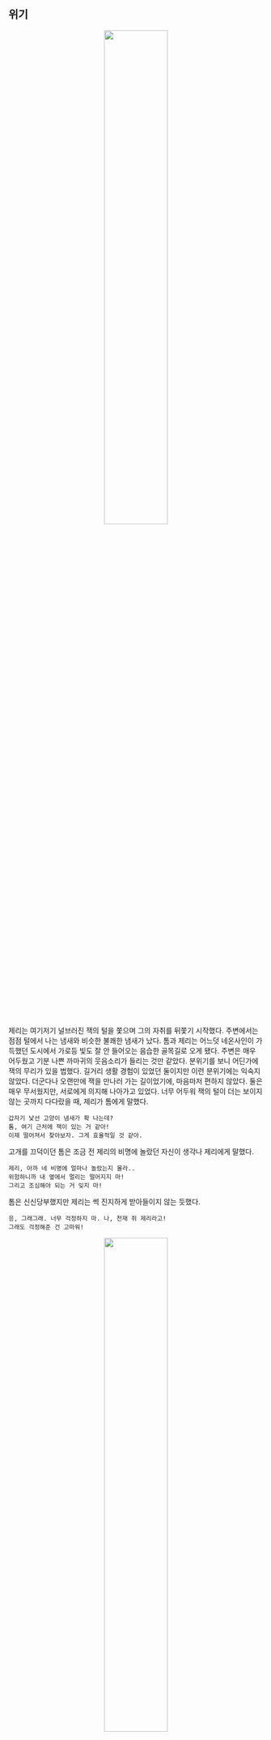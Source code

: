 ## 위기

<!-- 어두운 골목 사진 -->
<p align="center">
<img src="https://user-images.githubusercontent.com/74239275/99146981-55344f80-26c0-11eb-8721-c9a2f57fd5b6.jpg" width="50%" height="50%">

제리는 여기저기 널브러진 잭의 털을 쫓으며 그의 자취를 뒤쫓기 시작했다. 
주변에서는 점점 털에서 나는 냄새와 비슷한 불쾌한 냄새가 났다. 
톰과 제리는 어느덧 네온사인이 가득했던 도시에서 가로등 빛도 잘 안 들어오는 음습한 골목길로 오게 됐다.
주변은 매우 어두웠고 기분 나쁜 까마귀의 웃음소리가 들리는 것만 같았다.
분위기를 보니 어딘가에 잭의 무리가 있을 법했다.
길거리 생활 경험이 있었던 둘이지만 이런 분위기에는 익숙지 않았다.
더군다나 오랜만에 잭을 만나러 가는 길이었기에, 마음마저 편하지 않았다.
둘은 매우 무서웠지만, 서로에게 의지해 나아가고 있었다.
너무 어두워 잭의 털이 더는 보이지 않는 곳까지 다다랐을 때, 제리가 톰에게 말했다.

```
갑자기 낯선 고양이 냄새가 확 나는데? 
톰, 여기 근처에 잭이 있는 거 같아!
이제 떨어져서 찾아보자. 그게 효율적일 것 같아.
```

고개를 끄덕이던 톰은 조금 전 제리의 비명에 놀랐던 자신이 생각나 제리에게 말했다.

```
제리, 아까 네 비명에 얼마나 놀랐는지 몰라..
위험하니까 내 옆에서 멀리는 떨어지지 마!
그리고 조심해야 되는 거 잊지 마!
```

톰은 신신당부했지만 제리는 썩 진지하게 받아들이지 않는 듯했다.

```
응, 그래그래. 너무 걱정하지 마. 나, 천재 쥐 제리라고!
그래도 걱정해준 건 고마워!
```

<!-- 제리가 자신만만하게 웃는 사진 -->
<p align="center"><img src="https://user-images.githubusercontent.com/74243880/99901788-9e0d8900-2cfc-11eb-8f0d-b1b62905decd.jpg" width="50%" height="50%">
 
제리는 자신만만한 듯, 콧대를 세우며 씩 웃었다.
톰은 제리가 자신의 말을 제대로 들었는지 의심이 되었지만, 일단 잭을 찾는 것에 집중하기로 했다.
하지만, 걱정되는 마음에 잭을 찾아보면서도 제리가 위험하지는 않은지 계속해서 주시하곤 했다.
제리는 그런 톰의 마음을 모르는지, 잔망스럽게 주변을 돌아다니며 잭을 찾아다녔다.
그 후, 그들은 꽤 오랫동안 잭을 찾았지만, 별다른 흔적을 찾을 수 없었다.
골목 사이, 담장 위, 골목 안 구석구석을 찾던 톰은 어느새 막다른 길에 도달해 있었다.

```
이쪽이 아닌 건가?
분명히 여기서 냄새가 났다고 제리가 그랬는데...
혹시 제리가 잘못 찾은건가?
```

오랜만에 길 밖에서 보내는 밤이라 적응도 안 되는데 어딨는지도 모르는 잭을 찾아야 한다니.
지친 톰은 제리에게 이제 그만하고 가자고 말하기 위해 제리를 보았다.
어느새 제리는 저 멀리 골목 사이에서 나오고 있었다.
톰은 멈춰 서서 제리를 향해 소리쳤다.

```
너무 멀리 떨어지지 말라니깐... 
제리! 제리? 어떡하지, 들리지 않는 모양인가...
이러다 큰일이 생기면 어쩌려고...
```

<!-- 제리를 부르는 톰 그림 -->
<p align="center">
<img src="https://user-images.githubusercontent.com/74265263/99858077-11fe4300-2bd0-11eb-90bf-c64224946ada.jpg" width="50%" height="50%">

톰은 초조해지기 시작했다. 
늦은 밤 골목길.
어떠한 나쁜 일이 벌어져도 이상하지 않은 상황이다.
톰은 아까 걱정하지 말라던 제리의 모습이 눈에 아른거렸다.

```
불안한데.
어떡하지...
```

제리가 저렇게 날뛸 때는 항상 안 좋은 일이 벌어졌다.
물론 제리를 못 믿는 것은 아니었다.
제리는 항상 영리하게 문제를 해결했기 때문이다.
하지만 이번엔 느낌이 안 좋았다.
톰은 불안해졌다.
제리는 불안한 톰의 마음도 모르는지 빠르게 앞서 나갔다.

<!-- 제리를 쫓아가는 톰 그림 -->

<p align="center"><img src="https://user-images.githubusercontent.com/74484329/99929595-1faef680-2d91-11eb-9e75-a22fb560c5fe.jpeg" width="50%" height="50%">

둘 사이의 거리는 점점 멀어졌다.
톰은 제리에게 더 가까이 가기 위해 발을 움직였다.
그때, 제리가 나온 골목 안에서 검은 그림자가 아른아른 보였다.

짐승의 모습을 한 형체가 숨죽이며 제리의 뒤를 쫓고 있다.

그 정체는 정확히 알지 못하지만, 왠지 모를 불길함이 톰을 초조하게 만들었다.

톰은 실눈을 뜨고 검은 그림자의 존재가 무엇인지 파악하기 위해 안간힘을 썼다.

골목이 어두워 그것이 짐승의 모습을 가지고 있는 것만 알 수 있었다.

제리를 향한 톰의 걸음이 점점 빨라졌다.
그러던 중 제리를 향해 커다란 검은 그림자가 점점 접근하기 시작했다.
```
이런.. 이대로면 제리가 잡히겠어...!
더 빨리 달려야해!
```

검은 그림자의 존재를 알 수 없었던 톰은 이를 제리에게 알리기 위해 소리쳤다.

<!-- 제리를 부르는 톰 그림 -->
<p align="center">
<img src="https://user-images.githubusercontent.com/74265263/99838076-e8cbbb80-2bab-11eb-9f60-8ef89adaedb8.jpg" width="50%" height="50%">

```
제리! 뒤를 봐!
```

톰이 소리쳐 보지만 멀리 떨어져 있는 제리에겐 들리지 않는다.
초조한 톰의 마음도 모른 채 제리는 콧노래를 부르며 걷는 모양이다.

```
이런...! 제리! 위험해!!!
도망쳐!! 제발!!
```

톰은 한 치의 망설임 없이 제리에게 달려갔다.
하지만 분명 톰과 제리의 거리는 톰이 뛰어서 막을 수 없는 거리였다.
그럼에도 불구하고 톰은 달렸다.
검은 그림자는 제리가 알아차릴 수도 없도록 조용하고 빠르게 다가왔다.
제리의 바로 뒤로 검은 그림자가 다가왔다.
검은 그림자의 팔이 제리에게 가까워졌다.
제리는 느낌이 이상해 뒤를 돌아봤다.
그 순간 날카로운 발톱이 제리를 낚아챘다.

찰나의 순간이라 아무리 재빠른 제리라 해도 반응하기가 힘들었다.

제리는 미처 피하지 못하고 검은 그림자에 붙잡혔다. 아찔한 순간이었다.

<!-- 붙잡힌 제리의 모습 사진 -->
<p align="center">
<img src="https://user-images.githubusercontent.com/74279304/99484634-2fe76000-29a4-11eb-9ac3-6321eedb5de7.png" width="50%" height="50%">

```
뭐, 뭐야?! 이거 놓지 못해-?!
나 천재 쥐 제리라고!!
나 화나면 많이 무섭다! 이거 당장 놔!!
```

그림자는 소리 없이 위협적이었다. 
재빠른 몸놀림을 가진 제리도 그림자를 상대하긴 역부족이었다.
제리를 잡고 있는 손아귀 힘이 너무나도 세서 저항하다가는 그대로 죽을 것만 같았다. 
자신만만하던 제리는 죽음의 공포에 휩싸였다.
슬쩍 그림자를 바라보는 것만으로 공포감이 대단했다.
톰 역시 알 수 없는 그림자가 주는 위압감에 몸이 굳어버렸다. 
길거리에서 살던 시절에도 느끼지 못하던 공포가 온몸을 뒤덮었다.
톰은 온몸을 떨며 제리를 붙잡은 그림자를 향해 미친 듯이 소리쳤다.

```
제리를 놓아줘!! 제리!! 제리!! 안 돼!!
젠장..! 내가 제리에게서 떨어지는게 아니었는데!
```

그림자는 제리가 몸부림치지 못하게 완전히 제압한 뒤 톰의 울부짖음을 무시한 채 다시 골목 안으로 향했다. 
정신을 차린 톰은 뒤늦게 제리를 잡아챈 검은 그림자를 뒤쫓았다.
하지만 골목 안은 너무 어두웠으며, 검은 그림자는 어둠에 익숙한 듯 보였다.
그에 비해 오랜 시간 집에서 생활해 온 톰은 어둠 속에서 움직이는 것이 힘들었다.
몇 걸음 달리다 담장에 부딪히고 돌에 걸리기 일쑤였다.
톰은 온 힘을 다해 그림자를 향해 뛰어갔지만, 절망적이게도 톰은 그림자와 점점 멀어지기만 했다. 
이내 검은 그림자는 어둠에서 헤매는 톰을 비웃듯 제리와 함께 모습을 감추었다. 

```
아니야.. 이럴 순 없어...! 제리..!!!
```

제리의 이름을 불러보지만 이미 늦었다. 제리는 톰의 시선에서 벗어나 버린 지 오래였다. 
톰은 절망에 빠졌다. 

```
밤중에 이런 곳에 오지 말았어야 했는데.. 내가 아까 제리를 더 설득했어야 했던 건데..
```
<!-- 눈물을 흘리는 톰 그림 -->
<p align="center">
<img src="https://user-images.githubusercontent.com/49439401/99930991-4facc880-2d96-11eb-9a3b-597acfc8f69c.jpg" width="50%" height="50%">
 
톰의 눈에는 눈물이 고이기 시작했다. 

```
아니야. 이러고 있을 시간 없어. 이럴수록 제리는 더 위험에 빠질 거야. 지금 제리를 구할 수 있는 건 나밖에 없단 말이야.   
```


```
제리!! 어디 갔어!! 제리!!!!
```

톰은 제리를 애타게 불러 보았지만 제리의 모습은 보이지 않았다.
제리와 있던 시간이 톰의 머리에 주마등처럼 스쳐 지나간다.
이내 톰의 마음속에서 무언가가 끓어오른다.

<!-- 화가 몹시난 톰 -->
<p align="center"> <img src="https://user-images.githubusercontent.com/74491255/99907554-ae375f80-2d20-11eb-9fbd-bef336594343.jpg" width="50%" height="50%">


제리를 납치하였다는 분노심에 톰은 이성의 끈을 놓을 뻔했다.

하지만 톰은 놀란 마음을 다스리며 제리를 잡아간 범인의 모습을 되새겨보았다.
지금 필요한 건 이성이었다. 분노에 잠식되어 있을 수는 없었다.
범인을 찾아서 제리를 찾아야만 했다.


<!-- 제리를 납치한 고양이를 찾는 톰 -->
<p align="center"><img src="https://user-images.githubusercontent.com/63641939/99933370-34de5200-2d9e-11eb-9493-9318f11f795c.jpg" width="50%" height="50%">

```
아까 그 고양이 어떻게 생겼더라? 발과 발톱이 거칠었어... 길고양이가 분명해..
그러면, 저번에 만났던 덩치가 큰 고양인가? 아니면.. 제리가 잭이라고 예상했던 고양이?
아니면 완전히 다른 고양이..?
어두운 골목에서 자신의 모습을 드러내지 않았으니 검은색 털을 가진 고양이가 분명해!!
```

톰의 모습은 마치 탐정 같았다.
톰은 그 찰나의 순간을 떠올리며 제리를 납치해간 고양이를 유추하기 시작했다.
그러나 아무리 생각해도 톰은 작은 정보만으로 그 고양이가 누군지 알 수 없었다.
가로등 빛도 잘 들어오지 않는 어두운 골목이었기 때문에 명확히 그 범인의 특징을 잡아낼 수 없어서였다.

```
혹시.. 제리의 말대로 잭인 걸까??
날이 밝았더라면 떨어진 털이라도 찾아봤을 텐데..
아냐! 이렇게 생각하고 있을 시간이 없어!
```

톰은 제리를 찾으러 그림자를 쫓았다.
한시가 급했다. 

```
제리! 어디로 간 거야! 내 목소리가 들리면 대답해 줘!
```
톰은 제리와 처음 만난 순간부터, 우연히 다시 만나게 된 날을 떠올렸다. 
그렇게 같이 걸었던 골목과 함께한 모험들이 톰의 머릿속에서 주마등처럼 스쳐 지나갔다.
```
제리 제발.. 뭐라도 남겨둔 건 없는 거니...
```

답답함에 혹시나 싶어 톰이 소리쳤다.
하지만 어둠 속에서는 아무 소리도 나지 않았다.
톰은 포기한 듯 고개를 숙인 채 자신을 자책하고 있었다.

```
다 나 때문이야... 그냥 나 혼자 새로운 주인을 찾아 떠날걸.. 
괜히 제리를 끌어들여서 이렇게 됐네 ... 
```
톰이 착잡한 마음으로 생각했다.

그때 고개를 숙인 톰의 시야에는 자그마한 빵조각들 바닥에 불규칙한 간격으로 일정한 방향을 향하고 있었다.
톰은 빵조각을 그냥 지나칠 수 없었다.
제리가 가장 좋아했던 소보로빵이었기 때문이다.
줄지어 있는 소보로빵 조각들을 보자 톰은 생각했다.

```
이 시간에, 이 길거리에 이런 빵조각이 있을 리가 없어...
이건 분명히 제리의 신호일 거야.
빵조각들을 따라가보자.
역시 제리는 똑똑하다니깐!
```

<!-- 떨어진 빵조각들을 본 톰 -->
<p align="center">
<img src="https://user-images.githubusercontent.com/69343466/99874254-903b0380-2c29-11eb-8019-12e23600d908.PNG" width="50%" height="50%">

그렇다. 제리는 잡혀가면서 자신이 먹으려고 남겨둔 빵조각을 조금씩 뜯어 자신의 위치를 알렸던 것이다.
톰은 감정을 추스르고 바로 빵조각들을 추적해 달려 나갔다.

한편, 골목 속 어둠 어딘가 길고양이들의 소굴이 있었다.
제리를 납치한 고양이는 이곳으로 모습을 감췄다.

그 상황을 모르는 톰은 점점 좁아지는 골목에 발걸음이 점차 느려지고 조심스러워졌다.
빵조각들이 더 골목길 깊은 곳을 향하자 톰은 다시 불안해졌다.

```
안돼!
제리를 놔줘! 제발, 이렇게 부탁할게..
```
좁은 골목길에 목적지를 모르는 톰의 두려움 가득한 목소리가 흩날렸다.

톰은 길에서 생활한 시절이 적어 친구가 그렇게 많지 않았다.
그런 톰에게 있어 제리는 너무나도 소중한 존재이다.
제리가 없어져 버린다면 톰은 의지할 기둥 하나를 잃는 것과 마찬가지였다.

제리는 그의 제일 친한 친구였다. 
제일 친한 친구인 만큼, 톰은 무슨 수를 써서라도 제리를 지켜내야만 했다.
이렇게 아무런 힘도 쓰지 못하고 가장 친한 친구를 잃는 것은 용납할 수 없었다.

<!-- 제리와 함께라면 두려울 게 없었던 톰 -->
<p align="center"><img src="https://user-images.githubusercontent.com/63641939/99935965-47a85500-2da5-11eb-9a77-16d992e7dd61.jpg" width="50%" height="50%">

제리와 같이 있던 톰은 든든했고 무서울 게 없었다. 둘이 함께라면 집이 아닌 어디더라도 갈 수 있을 것만 같았다.
하지만 자신의 손바닥만 한 제리가 없는 지금, 톰은 모든 게 두려웠다.
제리가 그 고양이들에게 잡아먹힐까 하는 생각에 톰은 눈물이 날 것만 같았다. 

톰은 그동안 제리와 함께했던 시간들이 떠오르면서 생각이 많아지기 시작했다.

```
함께 있을 땐 뭐든 두렵지 않았는데 제리가 사라지니 모든 것이 두려워.
사실 나는 제리가 나와 함께하지 않아도 될 줄 알았어..
나 혼자 이 난관을 헤쳐나갈 수 있을 것이라고 생각했어.
하지만 전부 다 내 오만함과 어리석음이었던 것 같아..
예전에 길고양이 시절을 생각하면서 자만하면 안 됐어.
어서 빨리 제리를 찾아야겠다.
제리가 없어지면 난 정말 안돼..!
```

그렇게 톰은 금방이라도 쏟아질 것 같은 눈물을 꾹 참고 더 열심히 제리를 찾아 나섰다.
이곳저곳을 돌아다니다 마침내 톰은 길고양이들의 소굴을 찾아냈다.
주변에는 쓰레기 더미가 방치되어 악취가 났으며 안쪽에서는 왠지 모를 기분 나쁜 소리가 희미하게 들렸다.

```
여기에 제리가 있는 게 맞겠지...?
너무 무서워...
그래도 제리를 구할 거야! 난 할 수 있어!!
```

침을 삼키고서 숨을 크게 들이마신 톰은 소굴 안으로 한 발짝 발을 내디뎠다.
안쪽에는 수많은 고양이가 눈에 불을 켜고 앉아 있었다. 그들은 오랫동안 사람의 손을 타지 않은 듯한 창문 틀, 쓰레기통 그리고 낡은 차 위를 빼곡히 채우고 있었다. 
그들 사이에 암묵적인 계급이 있는 것 같았다. 그중 가장 높은 창문 틀에서 이 상황을 여유롭게 지켜보는 한 고양이가 있었다. 찰나였지만, 어쩐지 익숙한 실루엣이었다.
잠시 한눈을 판 사이 문지기로 보이는 고양이 한 마리가 사납게 으르렁거렸다.

<!-- 어둠속의 많은 고양이들 -->
<p align="center">
<img src="https://i.pinimg.com/originals/18/52/32/185232a8ccb86bc02797c5fbcd44e839.jpg" width="50%" height="50%">

```
어이, 형씨... 여기가 어딘지는 아쇼?
```

톰이 들어오자 웅성웅성하던 소리는 멈추었다. 
그러고는 일제히 방문객 톰을 향해 쳐다볼 뿐이었다.
문지기는 적당한 높임말로 톰을 맞이했으나 그건 명백히 적개심에 찬 기선제압이었다.
문지기만이 아니었다. 톰을 지켜보는 무수한 눈빛에서 톰은 자신을 향한 텃세를 느낄 수 있었다.
저마다 눈의 색깔도 모양도 달랐지만 모두 산전수전 다 겪은 듯한 눈빛을 가지고 있었다. 
톰이 주변을 둘러보며 잠시 멈칫하자 조용하던 분위기에서 다시 소곤소곤하는 소리가 들리기 시작했다. 

```
하..하하 제발로 걸어들어오는 용감한 고양이가 있단 말이지?
```
```
재밌는 놀잇감이 생겼군 그래
```

톰은 잘 들리지는 않았지만 자신을 비웃고 조롱하고 있다는 것을 눈치챘다. 
그런 무시무시한 분위기를 이겨내고 제리를 구하기 위해 용기를 내어 더 다가갔다.

```
제리를 구해야만 해. 여기서 물러설 수 없어.
```

톰은 떨리는 몸과 함께 긴장한 것을 들키지 않으려 애써 크게 한 걸음을 내디뎠다.
문지기의 말에 아무 대꾸도 하지 않은 채 그를 지나쳐갔다.
괜히 입을 열었다간 자신의 목소리에서 두려움이 새어 나올 것 같아서였다.
톰이 대답을 하지 않자 뒤에서 문지기가 어이없어하는 소리가 들린다.
다른 고양이가 다시 톰한테 물었다. 
```
여기는 왜 온 거지?
```
```
제가 원래 있던 곳에서 나와 떠돌이 생활을 하게 됐는데 이곳에 오면 절 받아줄 수도 있다는 얘기를 듣고 왔습니다.
```
톰은 최대한 침착하게 보일려고 노력했고 제리를 찾으면 몰래 도망칠 계획이었다. 
자신의 소굴에 낯선 이가 들어온 것을 못마땅해하며 고양이들이 눈을 날카롭게 빛냈다.
애써 길고양이의 시선을 외면하면서도 톰은 주변을 두리번거리며 제리를 찾았다.
그때, 제리를 납치한 그 고양이가 자신의 우두머리에게 얘기하듯이 말을 꺼냈다.

```
참 맛있게 생기지 않았습니까? 형님? 
```

<p align="center">
<img src="https://user-images.githubusercontent.com/74230759/99184494-98f18c80-2786-11eb-8366-c676f698aa01.jpg" width="50%" height="50%">

제리는 어떤 고양이에게 꼬리를 잡혀 대롱대롱 매달려있었다.
몸이 축 늘어진 모습이 극한의 공포에 기절해버린 듯했다.

```
제...제리!!
```

톰은 제리가 금방이라도 잡아먹힐 것 같아 두려웠다. 
여기에 들어온 이유를 티를 내지 않으려고 앞에서 침착하게 대답을 했던 것이었지만 제리의 모습을 보니 가만히 있을 수 없었다.
톰은 자신도 무서웠지만 용기를 내 말을 내뱉었다.

```
뭐야 너희! 내 친구한테서 그 더러운 손 떼지 못해?! 좋은 말 할 때 어서 내 친구를 풀어 줘!
나 화나면 무섭다!
```

톰은 제리를 붙잡은 고양이들을 향해 날카로운 이빨을 내밀며 그들을 위협했다.
사실 톰은 생각보다 많은 숫자의 고양이를 보고 당황했지만, 제리를 구해야겠다는 생각밖에 들지 않았다.
절대 기죽지 않겠다고 다짐하며 몸을 부풀리기 시작했다.

```
옆 동네 식구 고양이인 거 같은데 저희가 처리하겠습니다 형님!
```
```
알아서 조용하게 처리해라.
시끄러운 건 질색이니까
```

어둠 속에서 무거운 목소리가 들려왔다.

```
자~ 드가자~
```

<!-- 톰에게 다가가는 고양이들 -->
<p align="center">
<img src="https://user-images.githubusercontent.com/69343466/99875231-42c29480-2c31-11eb-9e9b-eda7c62fe3ed.PNG" width="50%" height="50%">

 어둠에 가려 보이지 않던 길고양이들이 어둠 속에서 나타나 톰에게 다가갔다.
막상 눈앞에서 고양이들을 보니 톰은 잔뜩 겁먹었다.
그 고양이들은 덩치가 자신보다 2배는 컸고, 제리를 구하겠다는 다짐은 어디로 숨었는지 톰은 겁먹은 목소리로 말했다.

```
이... 이봐... 옆 동네 고양이가 누군지는 모르겠는데 나는 단순히 내 친구를 구하러 온 거뿐이라고..!
제리를 놓아주면 조용히.. 
```
톰이 말하던 걸 듣던 고양이가 비웃으며 말했다.
```
이 조그마한 쥐가 네 친구라고? 
형님, 이 고양이가 하는 말 좀 들어보십쇼. 이렇게 맛있어 보이는 쥐와 친구라니, 웃기지 않습니까?
하하하하하하하!
어떻게 고양이와 쥐가 친구가 될 수 있겠습니까? 분명 자신의 먹이를 돌려받으려고 거짓말하는 것이 틀림없습니다.
```
```
확실합니다 형님!
```

길고양이들은 먹이를 보고 친구라고 말하는 톰의 말에 어이없어하며 배꼽을 잡으며 웃었다.
하지만 그들과 달리 톰은 웃을 수가 없었다. 점점 몸이 굳어가는 것만 같았다.
그때, 어둠 속에서 한 고양이가 걸어 나왔다.

```
고양이들의 먹잇감에 불과한 쥐를 친구라 부르는 고양이라...
내가 알기론 이런 특이한 조합은 하나밖에 없지.
정말 오랜만이군.
안 그런가 톰? 
```

그 고양이는 잭이었다. 

<!-- 잭의 모습 -->
<p align="center">
<img src="https://i.esdrop.com/d/kM787vMiQE.jpg" width="50%" height="50%">

```
그런데 말이야.. 배부른 집고양이가 여기엔 무슨 일일까? 그 고귀한 두 발로 직접 여길 들어오다니 말이야.
아니 자세히 보니 지금은 영 집고양이 행색이 아니네? 가출이라도 한 모양이지? 
집사한테 작은 반항심이라도 생긴 거야?
아니면 드디어 네가 길거리를 버리고 선택했던 그 새장 속의 삶이 허황됨을 깨달은 건가?
```

잭이 톰을 비웃으며 말했다. 
길고양이들의 조소와 야유가 톰을 향했다.
하지만 톰은 이에 아랑곳하지 않고 말을 이었다.

```
진짜 잭이었어?
```
톰은 전에 자신이 본 고양이가 정말 잭이라는 사실이 믿기지 않았다.
```
그래, 톰. 오랜만이야? 어때, 잘 지냈어? 행색을 보아하니 이미 알만 하지만. 후후
```
어둠에서 모습을 드러낸 잭은 고양이 무리 속 한가운데서 고고하게 자리 잡고 앉아 톰에게 말을 이어갔다.

```
아까는 그저 굶어가는 가여운 고양이인 척해 봤지만… 역시나 나인지 몰라보고 제 먹이도 내주더군.
정말이지 감동이었어 톰.
하지만, 길고양이 시절은 다 잊은 모양이야. 먹이를 나눠주는 여유도 부리다니.
집고양이가 다 된 네 꼴을 보니 아주 우습구나. 
```

오랜만에 만난 잭은 예전보다 초췌해져 있었다. 
옛날과 전혀 다른 고양이라고 해도 믿을 정도였다. 
톰이 잭을 바로 알아보지 못한 것도 어쩔 수 없었다.
원래도 삐딱한 인상이긴 했지만, 예전보다 훨씬 탁하고 날카로운 눈동자를 하고 있었다.
톰은 잭이 종적을 감춘 이후 어떻게 지냈는지, 그리고 왜 길고양이들의 소굴에서 우두머리 역할을 하고 있는지 궁금했다.
하지만 궁금증을 해결하는 것보다 제리를 구하는 것이 우선이었다.

```
잭, 그 쥐는 제리야. 얼른 놔줘. 제리가 먼저 너를 알아보고 찾으러 다녔어.
우린 여기까지 너를 찾으러 온거야 믿어줘.
```

하지만 잭은 잔인한 미소를 지으며 군침을 삼켰다. 
어이없다는 표정을 지으며 한심하다는 듯이 톰에게 말했다.

```
제리? 하하 넌 아직도 그 쥐랑 다니나 보군. 정말 변한 게 하나도 없어.
```
잭은 비웃던 것을 멈추고, 톰을 노려보며 말했다.
```
톰, 정말로 쥐와 우리가 친구가 될 수 있을 거라는 순진한 생각을 하는 건 아니겠지? 쥐는 그저 우리의 먹잇감일 뿐이야.
네가 그 쥐를 가지고 노는 줄 알았는데... 역시 멍청한 건 여전하구나.
아우들아, 내가 먼저 한 입을 먹을 테니 너희들은 그다음에 알아서 나눠 먹도록 해라.
```

잭은 입맛을 다시며 제리에게 천천히 다가가기 시작했다.

```
안 돼!!! 멈춰!!!
```

일순간 톰의 머릿속에는 제리를 지켜야 한다는 것 외에 아무것도 존재하지 않았다.
톰은 앞뒤 생각할 겨를 없이 잭에게 달려들어 얼굴을 할퀴었다. 
잭은 뛰어난 반사 신경으로 치명상을 입는 것은 피했지만 스친 왼쪽 볼에서 피가 조금 흘러내렸다.
톰의 공격에 제리는 잭으로부터 빠져나올 수 있었다. 
톰은 재빠르게 제리를 붙잡고 잭과 간격을 벌렸다.
하지만 이미 도망가기에는 늦었다.
잭이 공격당하자마자 그를 따르는 길고양이 무리가 출구를 가로막고 그 주위를 둘러싸서 톰과 제리를 포위했기 때문이다.

<!-- 잭에게 상처를 낸 톰 -->
<p align="center">
<img src="https://user-images.githubusercontent.com/74247115/99823783-24f52100-2b98-11eb-8227-37f295a4301f.png"width="50%" height="50%">

```
톰, 죽고 싶은가 보구나. 또 그때와 똑같은 실수를 저지르겠다는 거냐?
```

잭이 분노에 가득 찬 표정으로 말했다.
톰은 제리를 잡아먹으려는 잭의 태도에 반사적으로 공격하였지만, 잭의 말을 듣자마자 잊고 있었던 공포를 느꼈다.
주위를 살펴보니 앞에는 잭이 점점 다가오고, 뒤에는 잭의 무리가 톰을 감싸고 있었다. 
톰은 패닉 상태에 빠져 아무런 대책을 세울 수가 없었다.

```
그래.. 예전에도 이런 상황이었던 것 같은데..
```

한창 톰이 미야에게 사랑에 빠졌을 때 잭과 싸운 적이 있었다.
미야를 향한 톰의 마음이 너무 커 숨기려 해도 숨길 수 없었기 때문일까?
잭은 쉽게 톰의 마음을 알아챘고, 톰의 행동을 석연치 않아 했다.
왜냐하면, 톰이 미야를 좋아했던 것과는 상관없이 미야의 짝은 잭이었기 때문이다.
톰이 잭보다 미야를 먼저 좋아했던 건 사실이나 이는 자신만이 알고 있었던 마음이고, 이를 잭은 알 리가 없었다.
이러한 상황이기에 미야를 좋아하는 듯한 톰의 행동이 잭의 마음에 들지 않는 건 당연한 일이었다. 
그러다 어느 날 톰이 미야와 함께 있는 걸 발견한 잭은 그동안 꾹꾹 눌러왔던 분노를 억누르지 못하고 끝내 표출하고 말았다. 

```
톰... 적당히 봐주니까 정말 끝까지 기어오르는구나..!
한 번도 아니고 계속해서 내 배우자를 넘봐?!
```

분노한 잭은 자신의 무리를 데려와 톰이 다신 미야에게 다가가지 못하도록 했다.
그때에도 지금처럼 톰은 잭의 무리에 둘러싸였고 수적 열세 때문에 지고 말았다.

```
다신 미야에게 얼씬거리지 마...
한 번 더 내 경고를 무시하면 그땐 진짜 죽여버리겠어...
```

잭은 톰을 반죽음까지 몰고 갔었고 그때의 기억은 톰에게 끔찍한 공포로 새겨졌다.
그 이후로 톰은 다시 잭에게 덤비지 못했다.
그리고 미야를, 톰에게 가장 소중했던 존재를 다신 볼 수 없었다. 
그때와 비슷한 상황에 처하자 톰은 그 순간의 기억이 떠올랐다.
하지만 그 생각도 잠깐, 톰은 현재 자신이 처한 상황에 두려움을 느꼈다.

```
'어떡하지? 이대로 죽는 걸까?
아니야 호랑이 굴에 들어가도 정신만 차리면 살아나갈 수 있는 법, 정신 차리자 톰!'
```

톰은 두려웠지만 두렵다는 생각보다 여기서 살아나가야겠다는 생각이 더 강했다.
그리고 더는 잭에게 자신의 소중한 존재를 빼앗기고 싶지 않았다.
미야에 이어 제리마저 잃을 수는 없었다.

```
잭, 너에게 제리마저 빼앗길 수는 없어.
```

길고양이 동료들과도 척을 진 상태고 집사들마저 톰 자기의 의지로 떠났다.
지금의 톰에겐 제리가 유일한 친구이자 가족이기에 제리마저 없어진다면 톰은 정말 혼자가 되는 것이었다.
톰에게 그런 일은 죽는 것만큼이나 두려웠다.
톰은 제리를 데리고 탈출하겠다고 다짐했다.

```
반드시 함께 살아남자... 제리!
```

그러한 톰의 생각을 아는지 모르는지 잭은 옅은 웃음을 띠며 톰에게 점점 다가왔다.
잭의 무리도 톰을 놀리듯 고약한 웃음을 선사하고 있었다.
한편 톰과 같이 두려워하던 제리 또한 톰과 같은 생각이 들기 시작했는지 몸의 떨림이 점차 사그라들었고, 주변을 살피기 시작했다. 
톰에게 다가가던 잭은 날카로운 발톱을 드러낸 채 톰에게 뛰어들 준비를 했다.
그 순간, 어디선가 다급한 외침이 들려왔다.

```
톰 형님! 이쪽이에요!
```

카랑카랑한 목소리의 주인공은 바로 포키였다.
왼쪽 구석에서 등장한 포키는 담장에 있는 구멍을 가리켰다.

```
포키, 네가 여길 어떻게...?
```

예상치 못한 존재의 등장에 놀란 톰이 말했다.

주변이 시끄러워지자 기절했던 제리는 깨어났다.

```
톰, 여기는 어디야?
```

```
제리! 설명한 시간은 없어 우리 빨리 도망쳐야 해!
```

제리는 톰의 말을 듣고 주변을 둘러봤다.

```
이런, 저기 잭 아니야! 잭이 우릴 잡으려고 하는 거야? 
```

```
그래, 빨리 도망치지 않으면 우린 죽을 거야
```

<!-- 구멍을 가리키는 제리 사진 -->
<p align="center">
<img src="https://postfiles.pstatic.net/MjAyMDExMThfNTgg/MDAxNjA1NzAxMDk0NzE5.5M28uJ0a5mr-nQBlH3Xsq3hM43ky3OwJZbW902F_6Ggg.dE6FKHSyhiJfS0z06WLn8NS7zZzstjWsloAxChYjJyYg.PNG.eunyoungyi/%EC%9C%84%EA%B8%B0_%EC%A0%9C%EB%A6%AC%EA%B0%80%EB%B0%9C%EA%B2%AC%ED%95%9C%EA%B5%AC%EB%A9%8D.png?type=w773" width="50%" height="50%">

잭을 응시하던 제리는 잭이 톰을 덮치려는 순간 톰에게 소리쳤다.

```
톰!! 어서 포키가 있는 왼쪽 담장 구멍으로 도망쳐!
```
포키의 등장으로 모든 고양이의 시선이 포키에게 집중되었다.
제리를 잡고 있던 고양이가 한 눈을 판 사이에 제리는 재빠르게 도망쳤다.
```
도망쳤다!! 어서 저 미꾸라지 같은 놈을 잡아!!!
```

톰은 곧바로 정신을 차리고 담장을 향해 달렸다. 그러고는 제리에게 말했다.

```
제리 어서 내 앞발 위에 올라타!!
```
제리는 순식간에 톰의 발에 올라탔다.
오랜만에 둘의 콤비를 보여줄 기회였다.
```
좋아 제리, 꽉 잡고 있어!
```

제리는 떨어질세라 톰의 앞발을 꽉 잡고 매달린 채 톰과 달아나기 시작했다.
담장에 난 구멍은 조그만 고양이 한 마리가 빠져나갈 수 있는 크기였기에, 잭의 무리는 톰과 제리를 빠르게 쫓아올 수 없었다.
하지만 톰과 제리는 그 사실을 알지 못한 채, 담장을 통과하고 나서도 계속 뛰었다.
그들의 머릿속에는 그저 그 무리로부터 최대한 멀리 도망가야 한다는 생각뿐이었다.
이 때문에 톰과 제리는 뒤도 돌아보지 않은 채 계속해서 앞으로 달리고, 또 달려 나갔다.
그렇게 한참을 달렸을 때, 쫓아오는 소리가 들리지 않는다는 것을 깨달은 톰은 뛰는 것을 멈추었다.
주위를 둘러보니 어느새 공터로 돌아와 있었다. 
정신없이 달리기만 하느라 어디로 가고 있는지도 몰랐지만, 다행히 알만한 곳으로 돌아온 모양이었다.
톰은 혹시 누가 쫓아오고 있는지 주위를 둘러보았다. 

```
헥헥... 너 정말 달리기가 빠르구나..
```

포키가 기진맥진한 모습으로 톰이 지나온 길을 따라오고 있었다.

```
포키! 괜찮아..?
```

톰은 정신없이 달리느라 도망에 도움을 준 포키의 존재를 잠시 잊고 있었다.

```
그나저나.. 네가 어떻게 거기에..?
```
<!-- 톰과 제리가 걱정되어 따라왔다고 말하는 포키 -->
<img width="848" alt="tomandjerry" src="https://user-images.githubusercontent.com/74413983/99926429-0142fe00-2d85-11eb-928a-adebdb881c67.png" width="50%" height="50%">

```
그게.. 길 돌아다니다가 톰 형님이 어두운 골목에 들어가길래 걱정돼서 따라왔어요.
그런데 왜 집에 돌아가지 않고 여기에 있었던 거죠? 여긴 아주 위험한 곳이에요...
```
제리는 위험했던 순간을 되돌아보며 대답하려고 했다.
하지만 톰은 제리에게 대답하지 말라고 손짓했다.
생각보다 위험했던 사건에 포키를 끌어들이고 싶지 않았기 때문이다.

```
어쩌다 보니깐 그렇게 됐네...
포키 그리고 너 이름을 바꾸는 게 낫지 않을까 싶어. 아니면 가명을 쓰던지...
아까 그 녀석들이 너의 이름을 알아버렸으니깐 위험할 거야.
```
또한 톰은 포키 덕분에 그곳으로부터 도망칠 수 있어서 고마움을 느꼈다.

```
포키 정말 고마워... 다음에는 내가 참치캔 양보할게..
```
포키는 웃으며 말했다.
```
에이... 톰 형님 저희 사이에 그럴 필요는 없습니다...!!
그리고 이름은 그냥 포키로 살려고요! 저 녀석들이랑 마주칠 일은 없을 것 같아서요!
그럼 저는 이만 가야 할 곳이 있어서 먼저 가보겠습니다!
```
```
다음에 답례라도 할게!.. 잘 가!
```

톰은 포키와의 대화를 끝나고 제리 쪽으로 돌아보았다.
제리는 너무나 달라진 잭의 모습에 당황한 듯 생각에 빠져있었다.
톰은 적잖게 당황하는 제리를 바라보며 조심스레 물었다.

```
제리. 괜찮아? 
```

살아나가는 것에만 모든 신경을 쏟았던 시간이 지나자 제리의 머릿속에는 너무나도 달라진 잭의 모습과 그가 뱉은 말들이 끊임없이 맴돌았다. 
제리는 믿을 수 없다는 표정을 하고선 톰에게 물었다. 

<!-- 변한 잭을 믿을 수 없다며 톰에게 말하는 제리 -->
<p align="center"><img src="https://user-images.githubusercontent.com/74279917/99909983-f198ca80-2d2e-11eb-9568-3bb7bff10acf.jpg" width="50%">


```
톰.. 잭이 왜 저렇게 변한 거야? 
잭이 사라졌을 때... 그때 무슨 일이 생겼던 게 분명해!
고양이가 저렇게 한순간에 바뀌기가 쉽지 않잖아..?
```
```
그러게.. 나와 다툼이 있었던 과거에도 이렇진 않았어. 성격이 날카롭긴 했지만 지금은 아예 눈빛부터 달라.
뭔가 악령이 씌워진 듯한 느낌이었어. 아무리 나쁜 무리와 지냈다고 하더라도 이렇게 변할 수는 없을 거야. 
제리, 내 생각엔 평범한 원인은 아닌 것 같아..!
우리 그 원인이 무엇일지 생각해보자.
```

톰은 잠시 생각에 잠겼다.
잭이 그동안 대체 어떤 일을 겪었길래 이렇게 변했을지 곰곰이 추측해보았다.
그러다 문득 TV에서 보았던 한 장면이 떠올랐다.
노을 너머의 세계를 갔다 온 몇몇 사람들이 이상해졌다는 이야기였다. 
톰은 제리에게 말했다.

```
... 노을 너머 세계.... TV에서 봤었어..
그래..!!! 잭은 노을 너머 세계에 갔던 게 분명해!
제리, 어쩌면 우리가 모험을 떠나 노을 너머의 세계에 도착한다면 모든 진실을 알 수 있을지도 몰라.
```
 
톰이 눈을 반짝이며 말했다.
제리는 깜짝 놀라며 되물었다.

```
뭐?! 톰 그게 무슨 말도 안 되는 소리야.
잭이 이상해진 원인이 노을 너머 세계에 다녀와서라고?
그게 어딘데? 게다가 TV에서 본 노을 너머 세계를 길고양이로 살아온 잭이 알 리가 없잖아. 
그런 이상한 이유보다 분명 다른 이유가 있을 거야.
혹시 미야와 관련되어 있지는 않을까?
```

그러나 톰은 제리의 말은 귀에 들어오지 않았다. 톰의 머릿속에는 TV 속 노을 세계가 가득 차 있었다.

<!-- 노을세계 사진 -->
<p align="center"><img src="https://cdn.pixabay.com/photo/2015/04/23/22/00/tree-736885_960_720.jpg" width="50%" height="50%">

잭이 변한 이유가 바로 노을 너머의 세계 때문이라고 톰은 확신했다.  

```
아니야 분명 잭은 노을 너머의 세계에 다녀온 거야. 그래서 저렇게 변해버린 걸 거야.
상점가에 있는 TV를 엿보고 알게 됐을 수도 있어. 아니면 우연히 길거리를 돌아다니다가 우연히 노을 너머 세계에 가게 되었다던가!
```

제리는 한숨을 쉬며 말했다. 노을 너머의 세계 때문이라니, 납득이 가지 않았다.

```
그래, 그렇다 치자. 그럼 이제 어떻게 할 건데?
우린 노을 너머의 세계에 대해 아는 게 없는걸? 그리고 변해버린 잭에 대해서도..
```

톰도 한숨을 쉬며 대답했다.

```
하.. 노을 너머 세계에 대한 것을 알 수 있다면 좋을 텐데.. 어디 정보를 얻을 만한 곳이 없을까?
```

톰은 정보를 얻을 만한 곳이 없는지 생각에 잠겼다.
그때 제리가 무언가가 생각난 듯이 눈을 부릅뜨며 말했다.
```
음.. 아! 톰, 대장 바퀴한테 물어보는 건 어때?
그는 모르는 게 없어 보이던데?
```
```
좋아, 그럼 일단 대장 바퀴를 찾아보자. 아까 우리가 바퀴들을 봤던 골목에서 크게 멀어지지 않았을 거야.
```
바퀴들은 무리 생활을 했다. 바퀴 무리를 찾으면 대장 바퀴가 그곳에 있을 확률이 높다.
톰과 제리는 대장 바퀴를 찾아 이전에 바퀴들을 만났던 골목으로 다시 들어갔다.
요즘 도시에서 사람이 바퀴를 발견하면 바퀴벌레 약을 사용하는 추세가 되었다. 그래서 바퀴들은 이사를 자주 다닐 수밖에 없는 입장이 되었다.
서둘러서 바퀴 무리를 찾지 않으면 놓기 쉽다.
다행히 그곳에서 분주히 이사 준비를 하는 바퀴 무리를 어렵지 않게 찾을 수 있었다.
톰과 제리는 대장 바퀴에게 갔다.

```
대장 바퀴!! 혹시 노을 너머 세계에 대해 알고 있는 게 있니?? 
```

<!--대장 바퀴와 톰&제리-->
<p align="center">
<img src="https://user-images.githubusercontent.com/74284415/99897991-5c231980-2ce1-11eb-9531-fe69bf996610.jpg" width="50%" height="50%">

대장 바퀴를 다짜고짜 붙잡고서 톰과 제리가 물었다.
대장 바퀴는 제리와 톰을 잠시 쳐다보며 의아한 표정을 짓더니 이내 되물었다.

```
노을 너머 세계? 정말 노을 너머의 세계에 대해서 알고 싶어?
```

대장 바퀴의 물음에 제리와 톰은 간절한 표정을 지으면서, 간곡한 목소리로 대답했다.

```
응... 네 지식이 필요해 우리를 좀 도와줘. 부탁해.
```

톰과 제리의 부탁에 대장 바퀴는 잠시 뜸을 들이다 이내 대답했다.

```
노을 너머 세계는 나도 가본 적이 없어서 그저 풍문으로만 들은 얘기야.
그 세계는 말이야... 
너희 동화 "오즈의 마법사" 알지?
```
```
응! 도로시와 친구들이 소원을 이루기 위해 위대한 마법사 오즈를 만나러 가는 내용이잖아!
전에 집사의 집에서 읽은 적 있어.
근데 그건 왜 물어봐?
```
```
노을 너머 세계가 바로 그런 곳이야.
"오즈의 마법사"는 노을 너머의 세계에 갔던 사람이 쓴 책이고.
그곳에는 오즈처럼 소원을 들어주는 마법사가 있다고 했어.
...여기까지가 나, 그리고 우리 바퀴벌레들이 너희에게 말해줄 수 있는 노을 너머 세계에 관한 내용이야.
이 이상은 우리도 말해줄 수 없어. 
도움이 되었길 바라...
```
![image](https://user-images.githubusercontent.com/71554908/99935846-00ba5f80-2da5-11eb-85b8-f591223357b6.png)

대장 바퀴는 말끝을 흐리며 말을 마쳤다.
톰과 제리는 대장 바퀴의 이야기를 귀 기울여 들었다.

```
음... 그러니까 노을 너머 세계에 가면 소원을 이룰 수 있다는 말이지....? 
대장 바퀴야, 혹시 그 노을 너머 세계에 가는 방법을 말해줄 수 있니?
```

다시금 제리와 톰은 간절한 표정으로 물었다.
대장 바퀴는 톰의 질문을 듣고 이내 씁쓸한 표정을 짓더니 말했다. 

```
음... 먹이 찾는 것을 도와줬으니 특별히 말해줄게.
노을 너머 세계는 가고 싶다고 해서 아무나 갈 수 있는 곳이 아니야.
마법사가 직접 노을 너머 세계에 올 사람을 선택하고 오직 '선택'받은 것들만 노을 너머 세계로 갈 수 있는 거지.
내가 듣기로 노을 너머 세계의 마법사는 선택의 증표로 '구슬'을 준다고 했어. 너희 혹시 구슬을 받은 거야?
```

제리는 대장 바퀴의 말을 듣고선 깜짝 놀랐다. 

```
혹시.. 톰, 우리 모험을 떠나기 전 만났던 그 할머니가 마법사였던 거 아닐까?
```

제리는 혹시나 하는 마음에 톰의 목에 걸려있던 오색빛깔 복주머니를 풀어 그 안의 내용물을 확인했다.

<!-- 구슬을 들고 있는 제리 사진 -->
<p align="center">
<img src="https://user-images.githubusercontent.com/74230759/99828817-caab8e80-2b9e-11eb-9e19-30b837ab9c8b.jpg" width="50%" height="50%">

```
톰!! 이것 봐!! 구슬이야!! 역시 그 할머니가 마법사였어!
```
<!-- 구슬을 보고 놀란 대장바퀴 -->
<p align="center"><img src="https://user-images.githubusercontent.com/74284415/99903348-1ed18280-2d07-11eb-95f3-11f6584bebfe.jpg" width="50%" height="50%">

대장 바퀴는 톰과 제리가 선택받았다는 사실에 놀랐다.

```
너희는 선택받았구나. 그럼, 말이 달라지지. 나는 선택받은 자들에게만 노을 너머 세계로 향하는 방법을 알려주고 있어.
아깐 너희가 선택받은 자들이 아니라고 생각해서 말해줄 수 없었던 거고.
그 구슬이 지금은 옥빛이지만, 너희가 많은 일을 겪다 보면 그 구슬이 노을빛으로 변할 거야.
이미 너희의 구슬은 노을빛이 되기 직전이네.
이제 곧 그 구슬이 하나의 세계가 되어서, 너희를 빨아들일 거야. 그리고 도착할 곳이 바로 노을 너머의 세계야. 
그 뒤론 나도 안 가봐서 어떤 일이 일어나는지 모르지만,
그 노을 너머의 세계에서 탐욕을 부리거나, 규칙을 어기면 나올 땐 전혀 다른 모습으로 나온다는 소문이 있어.
```

대장 바퀴의 눈빛이 겁을 주듯이 살벌하게 바뀌었다.
그러나 톰과 제리는 서로를 바라보고는 기쁘다는 듯이 웃음을 지었다.
마치 장난감을 얻은 어린아이 같은 설렘이 담겨 있는 듯했다.

```
노을 너머 세계로 갈 수 있다니!
잭도 그곳으로 가서 무슨 일이 있었던 걸까...?
그래서 저렇게 바뀌어버린 걸까...?
```

대장 바퀴는 마음 한구석으로는 걱정이 되었다.
하지만 웃는 톰과 제리를 보고 가볍게 웃으며 말했다.

```
아마 그럴지도 모르지.
하여튼, 노을 너머의 세계로 가고 싶다면 아무도 없는 어두운 골목길에서 그 구슬을 꺼내 보렴.
그럼 너희를 그 세계로 빨아들일 무언가가 나타날 거야.
그럼, 우린 이만 가볼게. 톰, 제리.. 행운을 빌어.
```

<!-- 노을 너머의 세계를 바라보는 톰과 제리 -->
<p align="center">
<img src="https://postfiles.pstatic.net/MjAyMDExMjBfMTA3/MDAxNjA1ODY0NTcwMDA1.ldIvtVklyeYB7kJEaSUV1cWAoBCbdbLCGbgl8pzL3ZEg.5EPhFn8gRW4FngBI_wMI7qqUi9rQgE3h5sjIkbuZOf4g.PNG.sihumji00/%EB%85%B8%EC%9D%84.png?type=w966" data-lazy-src="" data-width="783" data-height="980" alt="" class="se-image-resource" width ="50%" height= "50%">

제리는 잭과 노을 너머 세계와의 관련성에 대해 더욱 궁금해졌다.
톰은 노을 너머 세계로 향할 수 있다는 사실에 가슴이 뛰었고, 그곳에서 자신을 돌보아줄 집사와 다시 행복해질 상상을 했다.
그러나 잭에 대한 찝찝함은 가슴 한구석에 남아있었다.

```
그래도 우리가 노을 너머의 세계로 갈 수 있다니..! 정말 다행이야. 
대장 바퀴야 고마워. 많은 도움이 됐어. 잘 가.
```
톰의 인사 후 대장 바퀴와 바퀴들은 사라졌다.

```
톰, 얼른 가자!
```
```
그래!
```

방금 있었던 위험함은 까맣게 잊은 건지, 톰과 제리는 흥분된 마음으로 바퀴에게 인사를 건네고 떠났다. 
그들에게 어떤 일이 일어날지 모른 채로...


```
고양이 한 마리하고 쥐 한 마리가 왔었냐?
얼핏 듣기론 이름이 톰, 제리라고 했던 것 같은데.
아는 대로 대답해.
```

톰과 제리가 떠난 후 잭이 대장 바퀴를 찾아왔다.
대장 바퀴는 긴장했지만 톰과 제리를 위해 거짓말을 했다.

```
아니? 본 적 없는데?
우리는 톰, 제리가 누군지도 몰라.
왜 가만히 있는 우리에게 와서 그러는 거야!
```

<!-- 화난 잭의 모습 -->
<p align="center"><img src="https://user-images.githubusercontent.com/74230759/99910741-1c851d80-2d33-11eb-8703-65ecc46ad15d.jpg" width="50%" height="50%">
 
잭은 화를 내며 말했다.
```
죽고 싶지 않으면 사실대로 말하는 게 좋을 거야..
너희가 거짓말을 친 거라면 그 대가를 혹독히 치르게 해주지.
```

잭이 협박을 하자 바퀴벌레 무리들이 두려움에 질렸고 대장 바퀴는 어쩔 수 없이 톰과 제리의 행방을 말했다.

```
미...미안해 잘못했어 걔네 둘, 노을 너머 세계로 갔어...
```

잭은 톰과 제리가 향한 곳이 의외인 듯 두 눈이 잠시 흔들렸다.
하지만, 금세 표정을 지운 후, 재밌다는 듯 미소를 지었다.
잭은 바퀴벌레 무리들을 보내고 웃으며 톰과 제리가 향한 방향을 가만히 지켜봤다...


제리와 톰은 어두운 골목을 찾아 그곳에서 구슬을 꺼냈다. 
구슬을 쥐고 있던 손을 살며시 편 그 순간, 톰과 제리는 무언가 달라졌음을 느꼈다.
갑자기 주변에 환한 빛이 일기 시작하더니 마치 누군가가 마법을 부리는 양 구슬이 요동치기 시작했다.

<!--톰이 손에 쥐고 있던 구슬을 편 순간-->
<img width="1112" alt="crystal" src="https://user-images.githubusercontent.com/74413983/99927223-e756ea80-2d87-11eb-8bc9-d0bbf74dfc31.png" width="50%" height="50%">

결국 번개처럼 반짝하며 눈 부신 빛이 반짝거리더니, 톰과 제리의 눈앞이 아득해졌다.

```
톰! 나 지금 눈앞이 너무 어지러워!
갑자기 왜 이러는 거야!!
```

그렇게 톰과 제리가 어지러움에 정신을 못 차리고 있을 무렵, 그들의 눈앞에 무언가가 보이기 시작했다.
희미하게 보이기는 했지만, 이것은 분명 문 손잡이가 분명했다.

```
제리! 으윽... 너 이거 보여? 나만 보이는 거 아니지?
```

서서히 문손잡이의 형태는 더욱 뚜렷해졌다. 

```
나도 보여! 이걸 돌려야만 노을 너머의 세계로 가는 것 같아...
으으... 일단 빨리 돌리자. 나 지금 기절할 것 같아!
```

문 손잡이를 돌리지 않으면 금방 큰일이라도 날 것 같은 느낌이었다.
이 문 너머에 어떤 세계가 펼쳐질지는 모르지만, 그들은 일단 이 어지러움에서 벗어나야 했다.
톰과 제리는 어지러운 정신을 붙잡고 힘겹게 심호흡을 내쉬며 문 손잡이를 잡아당겼다.

<!-- 톰과 제리가 문손잡이를 잡으려는 그림 -->
<p align="center">
<img src="https://user-images.githubusercontent.com/74254652/99692870-1b9f8200-2ace-11eb-9b99-e6a958704925.png" width="50%" height="50%">

마지막 남은 힘으로 문 손잡이를 돌린 톰과 제리에 눈에 비친 것은 긴 통로와 그 끝에 있는 조그마한 문이었다.
그들은 그 모습을 눈에 담으며 정신을 잃었다.

```
...
...나...!
...톰 일어나!
톰! 우리 노을 너머의 세계에 도착했어!
```
시간이 지나, 제리가 깨어났다.
제리의 말을 들은 톰도 덩달아 일어났다.

주위가 모두 거울로 가득한 것 같은 통로의 끝엔 옥 색깔의 문이 있었다. 거울에는 현재의 톰과 제리의 모습이 아니라, 자신이 되고 싶은 모습을 보여주고 있었다.
제리가 거울 속 톰을 가리키며 말했다.

```
톰, 네 털 좀 봐봐! 윤기가 넘쳐흐르는걸?
```

톰은 어깨를 으쓱하며 자신의 털을 쓰다듬었다.
거울 속 모습은 꽤나 마음에 들었다. 누구보다 사랑받는 고양이 같다고 해야 할까?
그리고 거울에 비친 제리를 보며 말했다.

```
제리 너도 덩치가 많이 커진 것 같아!
```
```
우와, 이 정도면 잭과 싸워도 거뜬히 이길 수 있겠어!!!
```

<!-- 덩치가 커져 근육을 보고 놀라는 제리 -->
<p align="center">
<img src="https://blogfiles.pstatic.net/MjAyMDExMjNfMjAw/MDAxNjA2MTA3MDI5Mzk3.iz9abwO0cJg3Q75UwXE-bQHw4f5WvkQonCITY-5foLAg.qX2N7ueYEMoaoW-0jROLdYwzeVuRCC4z8lCeKlE6z7kg.PNG.warm10216/%EA%B1%B0%EC%9A%B8%EC%86%8D%EC%A0%9C%EB%A6%AC.png?type=w1" width="50%" height="50%">     
 
제리가 근육을 뽐내며 우쭐댔다.
영리함이 무기였던 제리인데, 거울 속 모습이라면 어떤 방면으로든 잭에게도 밀릴 것이 없을 듯했다.
톰과 제리는 서로를 바라보았다. 
둘은 두려움과 설렘과 호기심이 복잡하게 뒤얽힌 마음을 품고 통로를 따라 문을 향해 걸어갔다.

```
이 문을 통해 나가야 되는건가...?
```

가까이 다가가 보니 문은 꽤 컸다. 
그리고 톰과 제리가 문 앞에 서자 문이 스스로 열렸다.
톰과 제리가 문을 통과하자마자 문이 닫히고 흔적도 없이 사라졌다.
모든 것이 마법 같았다.

<!-- 꽃으로 가득한 넓은 들판과 푸른 하늘 -->
<p align="center">
<img src="https://postfiles.pstatic.net/MjAyMDExMjBfMjM4/MDAxNjA1ODU0NjYyMDMw.Fx6dK6X9NqvVCmPPFU5uJwDTPUWJEipelEzHYbr8Nogg.7jHmkhx4lGJgtopvAER3lI4mUAjmLz6Llexaby1tqu4g.JPEG.eunyoungyi/%EC%9C%84%EA%B8%B0_%EB%93%A4%ED%8C%90.jpg?type=w773" width="50%" height="50%">

```
우와... 예쁘다... 우리가 살던 도시와는 전혀 달라!!
내가 정말로 이세계에 올 줄이야!! 꿈만 같아!
```

톰과 제리의 눈앞에 펼쳐진 것은 꽃으로 가득한 넓은 들판과 푸른 하늘이었다.
얼마 전까지 있었던 냄새나고 음습한 뒷골목과는 그야말로 천지차이였다.

한편, 톰과 제리가 떠난 후 바퀴벌레들은 그제야 톰의 집사가 톰을 계속 그리워하며 기다리고 있다는 것을 떠올렸다.
그러나 톰과 제리는 이미 노을 너머의 세계로 떠나버린 이후였고 그들이 돌아오기 전까지 바퀴벌레들이 노을 너머의 세계로 갈 방법은 없었다. 

```
대장 어쩌죠, 톰의 집사가 톰을 애타게 찾고 있다는 것을 전하지 못했어요. 
```
```
이미 톰은 떠나버렸어... 이제는 톰이 올바른 선택을 해서 무사히 돌아오기만을 바라야지...
더 나은 미래를 위해 그들이 선택한 일이니, 우리도 우리의 미래를 위해 새로운 보금자리와 먹이를 찾으러 가자.
```
```
알겠습니다, 대장!
```

다시 노을 너머의 세계,
방금까지 어둠 속에 있던 톰과 제리는 믿기지 않은 광경에 입이 떡 벌어졌다. 노을 너머 세계라길래 어두운 밤이라고 생각했던 이들은 안도의 한숨을 내쉬었다.
한편으로는 오랜만에 밝고 예쁜 꽃밭을 봐서 신났지만, 또 한편으로는 앞으로의 행보가 막막하여 한숨만 나왔다.

```
괜히 잘못된 선택을 한 것은 아니겠지...?
```

톰은 괜스레 두고 온 가족과 아늑했던 집이 마음에 걸렸다.
허기짐이 느껴지니 집사가 주던 사랑이 담긴 밥과 간식이 그리워졌다.
```
아... 배고파.. 맛있는 간식이라도 먹고 싶다..
```
![014469aea5942f911e13317bed5d6171d8018d6e62](https://user-images.githubusercontent.com/61783968/99933612-eda49100-2d9e-11eb-9aac-ca36bdbd08fd.jpg)
```
그 땐 정말 아무 걱정 없이 행복하기만 했었는데..
```


```
톰! 무슨 생각을 그렇게 하는 거야?
```

제리가 톰의 생각을 읽기라도 한 듯 톰에게 다그친다.

```
아무것도 아니야! 제리! 
```

'가족들은 이제 나에게는 관심도 주지 않는걸..'
톰은 반드시 새로운 가족을 찾고야 말겠다는 다짐을 되새기며 마음을 굳게 먹었다.
톰과 제리가 첫발을 내딛자 들판 사이로 길이 생겼다.
제리가 말했다.

```
이 길로 가라는 것일까?
```

그러자 어디선가 이상한 소리가 들려왔다.
피곤해서 들린 소리도 아닌, 바람 소리와 같은 자연의 소리도 아닌 분명 누군가 제리의 질문에 대답을 하는 것 같았다.

```
또 왔군. 
귀찮게 정말.
이번엔 누구야?
```

깜짝 놀란 톰과 제리는 옆을 돌아보았다. 
그러나 말을 건넬만한 인물은 없었고 웬 허수아비만 있을 뿐이다.
당연히 허수아비가 제리의 말에 대답을 했을 리 없다고 생각한 톰은 제리에게 물었다.

```
제리... 방금 누군가가 말 걸지 않았어?
분명 아까 말소리가 들렸는데...?
```

톰이 목소리를 낮춰서 소곤소곤 제리에게 물었다.
제리가 조심스럽게 고개를 끄덕이던 찰나에, 또다시 목소리가 들렸다.

```
누군가라니! 나야 나!
이쪽이라고!
나! 허수아비라니깐!
```

톰과 제리는 깜짝 놀랐다. 
정말 말도 안 된다고 생각했지만, 이건 분명 허수아비가 말을 건 것이었다.
그저 장식이라고 생각했던 허수아비가 웃으면서 톰과 제리를 바라보고 있었다.
허수아비는 톰과 제리가 알던 허수아비의 모습과 다를 바가 없었다.
허름한 옷에 허름한 모자를 쓰고 있었다.
그래서 톰과 제리는 아무런 의심도 없이 허수아비에 옆에서 주변을 둘러보고 있던 찰나 허수아비가 말을 걸어온 것이다.

```
당신 누구야!
도대체 어디서 말을 걸어오는 거야...?!
아니 그보다 허수아비가 말을 할 수 있어?
```

톰과 제리가 소리쳤다.
허수아비는 그러한 반응이 익숙한 듯이 아무렇지 않게 톰과 제리에게 인사를 건넸다.

<!-- 톰과 제리에게 말을 거는 허수아비 -->
<p align="center">
<img src="https://user-images.githubusercontent.com/74265263/99740175-c5543280-2b11-11eb-905f-b9b375543076.jpg" width="50%" height="50%">
 
```
반갑다. 난 노을 너머 세계의 수문장 허수아비라고 해. 너희에게 길을 알려줄 의무를 지고 있지. 
```

허수아비의 말에도 톰과 제리는 여전히 경계하는 태세를 유지했다.
허수아비가 말을 한다니. 그런 태도를 보이는 것이 어쩌면 당연했다.
잔뜩 경계하는 목소리로 제리가 물었다.

```
길이요? 무슨 길을 말하는 건가요?
```

제리의 물음에 허수아비는 고개를 크게 끄덕이며 대답했다.

```
그래, 너희는 위대한 마법사 '미야미야'님을 만나러 노을 너머 세계에 온 거 아니야?
```

'미야미야'라는 이름은 처음 들어봤지만, 소원을 들어주는 마법사임은 틀림없었다. 

톰이 물었다.

```
미야미야라니 그게 누구죠?
```
```
이곳에 온 이방인들의 목적은 오직 하나! 바로, 위대하신 미야미야님을 만나 소원을 이루는 것!
절대적이고 전능하신 미야미야님은 이곳 노을 너머의 세계를 다스리시고 있어.
악한 자에게는 벌을 내리며, 선한 자에게는 소원을 이루어 주시고 앞으로의 역경을 이겨낼 힘을 주시지.
너희가 자격이 있다면 미야미야님을 만나 원하는 바를 이룰 수 있겠지. 하지만 아니라면 이곳에 온 걸 후회하게 될 거야.
```
```
그럼 그분을 만나려면 저흰 이제 어떻게 해야 하죠?
```
```
들판에 생긴 이 길을 따라 쭉 가면 다른 안내자가 기다리고 있을 거야. 
```

허수아비가 미심쩍었지만, 다른 방도가 없기에 톰과 제리는 길을 따라가기로 했다. 
톰과 제리가 결심이 선 듯하자 허수아비는 그들에게 다시 말을 걸었다.

```
이 길은 너희에게 평탄하지만은 않을 거다!
길을 가다 보면 곳곳에서 너희를 위험에 빠뜨리는 난관들이 있을 수도 있어.
아니면 너희가 정말 원하는 것을 보여주며 너희를 유혹할 수도 있지.
여러 난관과 유혹을 떨쳐내고 이 길만을 따라서 가야 해!
```
```
윽... 너무 어려운 거 아니야?
```
```
'미야미야'님을 만나기 위해선 그 정도의 고난은 있어야지! 그저 길만 걷다 보면 만날 수 있을 줄 알았어?
```

당황한 톰과 제리, 그리고 그들을 우습게, 또 한편으로는 애석하게 바라보는 허수아비였다.
톰과 제리 같은 이방인을 한두 번 본 것이 아닐 터였다. 허수아비의 눈앞에는 그들의 고생길이 훤했다.
이윽고 허수아비가 입을 열었다.

```
그래도 아무런 기준 없이 시험에 들면 당연히 어렵기 마련이겠지.
내 특별히 너희들에게 무사히 길을 건널 수 있는 힌트를 주겠다.
전지전능한 미야미야님을 뵈러 가는 길인 만큼, 길에 있는 모든 유혹과 함정은 미야미야님의 작품이다.
너희들의 바람을 순간적으로 읽어 들여서 그를 현실화하고, 그 길로 너희들이 가장 혐오하는 것으로 이끌어 벌하시는 분이지.
따라서 생각에 대한 컨트롤을 잘 해야 해. 
혹시 함정임이 의심되거든 생각을 바꿔보며 확인해보고, 함정에 걸려들었거든 얼른 싫어하는 것에 대해 좋아하는 것으로 바꿔 생각해!
물론 그게 쉽지는 않을 거야. 건투를 빈다.
```

일단 허수아비의 말을 들은 톰과 제리는 그렇게 어려울 것이라는 생각은 들지 않았다.
허수아비의 충고에 톰과 제리는 마음을 다잡고 길을 따라가기 시작했다.
늦은 밤 골목길을 돌아다니며 갖은 위기를 겪었지만, 결국 노을 너머 세계까지 발을 내디딘 그들이었다.
이번에도 무사히 목적을 이루고자 마음을 먹었다.
그리고 절대로 함정에 빠지지 않겠다고 다짐했다.
그러자 허수아비는 톰과 제리를 보내며 작게 중얼거렸다.

```
얼마 전에 왔던 검은 고양이 잭이라는 놈은 지나친 욕망 때문에 잘못된 선택을 해버리고 타락해버렸었지... 
너희는 올바른 선택을 하길 바랄게... 그리고 절대 '검은 마녀'와 마주치지 않기를...
```

다행인지 불행인지, 톰과 제리는 허수아비의 중얼거림을 듣지 못한 듯했다.
톰과 제리는 미야미야가 어떤 존재일지에 대해 대화를 하며 길을 걸었다.
제리가 말했다.

<!--미야미야의 모습을 상상하는 제리-->
<p align="center">
<img src="https://user-images.githubusercontent.com/74247115/99897729-82e05080-2cdf-11eb-8811-a6c6e2f5dc1c.png" width="50%" height="50%">

```
마법사라고 했어! 분명 푸른 눈에 신비한 모습을 하고 있을 거야.
```

톰은 아무리 생각해보아도 도무지 모습을 상상할 수 없었다.
남자일지 여자일지, 노인일지 아이일지, 아니면 다른 무언가일지.
만약 미야미야를 마주치게 되었을 때 알아볼 수나 있을지 의문이었다.
그 와중에도 제리는 톰의 옆에서 계속 재잘거렸다. 
조금은 겁이 나는 톰과는 다르게 제리는 이번에도 자신 있어 보이는 표정이었다.

```
미야미야님을 만나면 뭘 해야 하는 거지? 마법사는 어떤 능력이 있으려나..
그리고 무슨 난관이 나타날까? 뭐가 나오든 나는 잘 이겨낼 자신 있어. 너무 기대된다. 그치, 톰? 
```

한참 동안 길을 걸은 것 같은데 이상하게 해의 위치가 변하지 않았다.
한껏 들떠서 주변을 제대로 신경 쓰지 못하고 있던 제리와 달리 톰은 무언가 이상함을 느꼈다.

```
제리 뭔가 이상하지 않아?
```

톰이 말을 꺼내자 제리는 대수롭지 않다는 듯이 신나서 말했다. 아주 제리 다운 자세다.

```
톰, 너무 걱정하지 말라니까~ 난 벌써 너무 신나는 거 있지?
```

톰은 제리의 말에도 아랑곳하지 않고 자신이 느낀 의문점에 대해 말했다.

```
우리가 처음 들어왔을 때 분명 해가 금방이라도 질 것처럼 노을이 짙었는데 아직도 해가 지평선을 넘어가지 않았어...
여기가 노을 너머 세계인 이유가 이걸까? 이곳은 노을이 절대 지지 않는 세계인 거야!
시간이 멈춰서 흐르지 않는 세계인 거지!
```
```
그런가... 실은 난 잘 모르겠어. 톰, 난 얼른 마법사를 만나고 싶을 뿐이야...
어서 서두르기나 하자!
```

제리는 아까보다 빠른 발걸음으로 앞장서기 시작했다. 
주변에는 아무도 없고, 톰도 지지 않는 노을에 대해 더 이상 알아낼 것이 없었기 때문에 계속 걸었다.
끝이 없는 여정에 톰은 지쳐가고 있었다.
그때 톰의 정신을 깨우는 향기가 났다.
톰의 눈빛이 말똥거렸다. 캣닢 냄새였다.

<!-- 캣닢 냄새 맡은 톰 -->
<p align="center">
<img src="https://postfiles.pstatic.net/MjAyMDExMjFfMjQw/MDAxNjA1OTEyNDEzOTcx.wkSoYD2bJO-neL-vs9jkZtJviekbK3Do9rpqyYLlSKYg.MERyYWRqW37qChUIsTJ-p8-nhLmlzyz16w4O8OSnsjEg.JPEG.hanariyoung/%EC%BA%A3%EB%8B%A2_%EB%83%84%EC%83%88%EB%A7%A1%EC%9D%80_%ED%86%B0.jpg?type=w966" width="50%" height="50%">
 
집사가 종종 주곤 했던 캣닢 냄새에 들뜬 톰은 갑자기 달리기 시작했다.

```
톰, 갑자기 왜 그렇게 빨리 가?! 기다려!
```

평범한 캣닢보다 향이 강한 탓에 톰은 제리의 외침을 들은 체 만 체 캣닢 냄새를 따라 달렸다.
톰이 캣닢을 찾는 것에 정신이 팔리는 동안 제리는 열심히 그의 뒤쫓았다.
아까까지만 해도 불안해하던 톰이 적극적으로 달리니 제리는 의아할 뿐이었다.
하지만 전속력으로 달리는 고양이를 따라잡기란 쉽지 않았다. 
결국, 제리의 시야에서 톰이 사라졌다.
제리는 톰의 냄새를 찾으려고 노력했으나 주변의 강한 캣닢 냄새에 톰의 냄새가 가려져 톰의 흔적을 찾을 수 없었다. 
낯선 세계에서 톰을 잃어버린 제리.
조금 전까지만 해도 마법사를 만날 생각에 들떴던 마음이 한순간에 불안감으로 가득 찼다. 
언제나 자신감으로 가득했던 제리였지만 이번만큼은 달랐다.

```
이제 어떻게 해야 하지...
톰을 어떻게 찾아야 할지 감도 안 잡혀...
이러다 톰을 영영 찾지 못하는 것 아닐까...?
```

제리는 톰을 뒤쫓다 자신도 길을 잃었다는 사실을 깨달았다. 이곳이 어딘지 알 방법이 전혀 없었다.
노을 너머의 세계가 어떤 곳인지도 모르는데 친구마저 보이지 않고 자신조차 길을 잃었다는 사실에 제리는 눈앞이 캄캄했다.
갑자기, 캣닢 냄새는 더 이상 나지 않았다. 대신 치즈 냄새가 진동하기 시작했다.
톰을 찾던 자신을 잊어버릴 정도로 쥐를 유혹할 강렬한 냄새였다. 
혼란스러운 마음 때문일까, 아니면 치즈의 강렬한 향 때문일까 제리는 무언가에 홀린 듯 뛰어가기 시작했다.

```
그동안 먹어봤던 어떤 치즈보다도 향이 좋아...!
```

<!-- 치즈 위에 앉은 제리 -->
<p align="center">
<img src="https://user-images.githubusercontent.com/74246766/99900623-0a37bf00-2cf4-11eb-842d-e6967c4c6a5e.jpg" width="50%" height="50%">
 
냄새를 찾아 따라가자 평평한 돌 위에 커다란 치즈가 놓여있었다. 마치 자신을 위한 만찬 같은 모습에 제리는 치즈만 보고 돌진했다.
치즈 앞에 거의 다다른 순간 제리는 그만 돌부리에 걸려 바닥을 굴렀다.
통증에 정신이 돌아온 제리는 허수아비의 말을 불현듯 떠올렸다.

```
여러 난관과 유혹들을 떨쳐내고 이 길만을 따라서 가야 해!
```

제리는 번뜩 정신이 들었고, 바로 뒷걸음질 치는 순간, 쾅, 하고 무엇인가 치즈 위로 떨어졌다.
함정이었다. 제리는 아찔한 기분에 휩싸였다. 만약 자신이 돌에 걸리지 않았더라면 저 함정은 자신 위로 떨어졌을 것이다.

```
그렇다면 캣닢도 이세계의 함정임에 틀림없어! 톰이 위험해!
톰!! 너 대체 어디 있는 거야!!!
```

하지만 제리의 눈앞엔 캣닢 냄새를 맡으며 정신없이 뛰어가던 톰의 모습만 떠오를 뿐 진짜 톰은 어디로 간 것인지 찾을 수 없었다.
함정에 걸려들어 다치기라도 했으면 큰일이다.
이대로라면 친구를 잃을 것임을 직감한 제리는 톰을 찾기 위해 무작정 뛰기 시작했다.

그 시각 톰은 드넓은 캣닢밭에 도착했다.
그렇게 많은 양의 캣닢을, 그것도 생잎으로 보는 것은 처음이었다.
톰은 정신을 못 차리고 그르렁거리며 캣닢 밭을 뒹굴었다.
<!-- 캣닢밭을 뒹구는 톰 -->
<p align="center"><img src="https://user-images.githubusercontent.com/74330132/99922481-2713d700-2d74-11eb-83e7-b77512ae8ee6.png" width="50%" height="50%">
 
톰은 캣닢향이 진하게 나는 밭의 중심부로 몸을 뒹굴며 향하고 있었고, 그곳에는 거대한 구멍이 있었다.
한편 톰을 찾아 무작정 뛰기 시작했던 제리는 운 좋게도 캣닢밭에 도착했고 그곳에서 정신없이 뒹구는 톰을 발견할 수 있었다.
톰을 발견한 제리는 곧바로 톰을 향해 소리쳤다.

```
톰 정신 차려! 이건 함정이야!!
노을 너머 세계에서 우리를 시험하기 위해 만든 함정이라고!
```

제리는 톰의 귀에 올라가 최대한 큰소리로 톰을 외쳤지만, 캣닢 향에 취한 톰에게는 아무런 효과도 없었다. 
제리는 거대한 구멍에 다가가 보았다.
구멍을 보자마자 제리는 다리가 후들거렸다.
끝이 안 보일 정도로 깊었고, 동굴처럼 뻥 뚫려있었다.
블랙홀처럼 빛조차 탈출할 수 없을 것 같은 검은 구멍이었다.
<!-- 구멍을 내려다보는 제리 -->
<p align="center"><img src="https://user-images.githubusercontent.com/74330132/99921972-2fb6de00-2d71-11eb-8f85-a81f07e3b723.png" width="50%" height="50%">
 
```
이 구멍에 빠지면 우린 끝장이야.. 톰을 막아야 해!
```

제리는 캣닢 향에 취한 톰을 보며 발을 동동 굴렀다. 
그러나 자신보다 훨씬 덩치 큰 톰을 어떻게 할 수 없었다.
제리가 어쩔 줄 몰라 할 동안 톰은 점점 구멍을 향해 다가가고 있었다.

```
제발 톰! 정신 차려!
```

제리는 계속해서 소리쳤지만, 톰은 아랑곳하지 않았다.
그때 제리의 뒤에서 하얀색 물체가 순식간에 뛰쳐나와 톰에게로 다가갔다.
자세히 보니 그것은 하얀색 고양이었다. 고양이는 구멍을 향해 다가가고 있는 톰을 앞발로 후려쳤다.

```
아악!
```

톰은 갑자기 정신이 번쩍 들어 뒤를 돌아보았다.
검은 얼굴에 푸른 눈의 고양이가 톰을 바라보며 앉아 있었다.

<!-- 어두운 골목 사진 -->
<p align="center">
<img src="https://img1.daumcdn.net/thumb/R1280x0/?scode=mtistory2&fname=https%3A%2F%2Fblog.kakaocdn.net%2Fdn%2FcstYXT%2FbtqNWECdMaF%2F5biOgW0mV1g9tmUI9FYMP0%2Fimg.png" width="50%" height="50%">

아무도 없는 줄 알았던 톰이 푸른 눈의 고양이를 보고 깜짝 놀라 굳어있자, 푸른 눈의 고양이가 먼저 입을 뗀다.

```
여긴, 어떻게 오게 된 거야?
```
```
우리는 새로운 보금자리를 찾아 모험을 떠났어.
그러다 이곳에 소원을 들어주는 마법사 미야미야가 있다는 것을 듣고 왔어.
마법사를 찾아 길을 가는 중이었는데...
```
```
가는 중이었는데?
```
푸른 눈의 고양이가 실눈을 뜨며 의문이라는 표정을 지었다.
차분하고 기품 있는 목소리에 톰은 살짝 긴장하며 자세를 바꿔 앉았다.

```
나도 모르겠어. 분명 캣닢 냄새를 맡은 것까지는 기억이 나는데... 정신을 차려보니 여기였어.
```

옆에서 제리가 말했다.

```
톰, 이건 허수아비가 말한 유혹이 분명해. 길을 따라갔어야 했는데 길을 벗어나 버렸어. 어떡하지..?
```

그러자 푸른 눈의 고양이가 반응하였다.

```
허수아비라.. 그렇구나, 너희가 이번에 들어온 아이들이구나.
```

톰과 제리는 그제야 푸른 눈의 고양이를 똑바로 바라보게 되었다. 톰은 푸른 눈의 고양이가 낯설지가 않았다.
특히 그녀의 푸른 눈은 꼭 어디선가 본 것 같은 기분이 들었다.

```
정말...오랜만이야... 톰
```

푸른 눈의 고양이가 중얼거렸다.
톰은 푸른 눈의 고양이가 낯설지 않은 이유를 곰곰이 생각하는 사이 제리는 푸른 눈의 고양이에게 말을 걸었다.

```
당신은 누구죠? 저희는 위대한 마법사 미야미야를 만나러 왔어요!
```

미야? 미야미야라는 이름을 듣는 순간 톰은 푸른 눈을 기억해 냈다. 고양이의 푸른 눈이 낯설지 않았던 이유는 바로 예전에 좋아했던 고양이 미야의 푸른 눈과 쏙 닮았기 때문이다.
하지만 눈앞에 있는 고양이는 미야와는 전혀 다르게 생겼다.

<!-- 의문의 푸른 눈 고양이를 보며 미야를 회상하는 사진 -->
<p align="center">
<img src="https://user-images.githubusercontent.com/74340048/99897272-71954500-2cdb-11eb-9c6d-7d23e9daecc7.jpg" width="50%" height="50%">

```
미야? 아닐 거야...
```

톰이 작게 중얼거렸다. 그러자 푸른 눈의 고양이는 조용히 미소를 띠며 이야기했다. 

```
한 번의 기회를 더 줄게. 수많은 유혹을 뿌리치고, 저 길을 따라가면 너희가 만나려는 분을 만날 수 있을 거야. 
...나중에 또 봐.
```

이 말을 끝으로 푸른 눈의 고양이는 어디론가 사라져버렸다.
톰은 푸른 눈의 고양이가 사라진 허공을 잠깐 응시하며 중얼거렸다. 

```
너무 익숙해.. 노을 너머 세계의 고양이 라면 서로 알 리가 없는데.. 게다가 이미 잘못된 선택을 해 위험해질 뻔한 우리를 이렇게 도와준 것도..
```

생각에 잠긴 톰에게 제리가 소리쳤다. 

```
톰! 정신 차려. 우린 다시 그 길로 가야 해.
```
제리의 외침에 톰은 푸른 눈의 고양이에 대한 의문을 가득 품은 채로 미야미야를 만나기 위해 그녀가 알려준 방향의 길로 향했다.
```
보고 싶었어.
너에게 하고 싶은 말도 많고 듣고 싶은 말도 참 많아.
하지만 아직 그러기엔 일러.
꼭 무사히 시련을 이겨내고 찾아와야 해.
그 여정에서 네가 원하는 것을 얻길 바라.
그가 가는 길에 행운이 함께하길...
```
푸른 눈의 고양이는 신속하고 고요하게 이동하며 읊조렸다. 마치 누군가가 듣길 바라는듯이...

톰은 길을 걸으면서도 방금 만난 고양이에 관한 생각을 놓지 못하였다. 그 모습이 마치 막 자다 깬 고양이처럼 넋이 나가 있었다. 제리는 어째서 톰이 그런 표정을 짓고 있는지 알 리가 없어 톰에게 물었다.
```
톰, 무슨 일 있어? 아까부터 계속 멍하니 걷고만 있는 것 같은데... 혹시 아까 본 고양이 아는 애야?
```

그제야 톰은 정신을 차리고 제리에게 대답을 했다.

```
아.. 아니야... 그냥 앞으로 어떻게 해야 할지 고민이 많아서 그랬던 것 같아.
```
```
그래?? 걱정돼서...
톰! 우리 정신 똑바로 차리고 빨리 이 길을 지나가자!!
```
제리가 톰을 보며 말했다.
```
그래그래! 아까 허수아비의 말을 명심했어야 했는데, 나도 모르게 캣닢밭으로 뛰어가버렸어..
미안해 제리..앞으로는 그 어떤 유혹에도 넘어가지 않겠어!
```
```
미안해할 필요 없어 톰.. 나도 네가 없어진 뒤로 치즈 향을 맡고 뛰어갔는걸..
나도 운이 좋지 않았더라면 거대한 치즈 덩어리에 깔릴 뻔했어..
```

그때 낯선 소음을 감지한 톰이 말했다.

```
잠깐. 제리, 지금 무슨 소리 못 들었어?
```

제리는 잠시 말을 멈추고 귀를 기울였다.
그러자 희미한 '멍멍' 소리가 들려왔다.

```
오 맙소사, 강아지 무리가 이쪽으로 오는 것 같아!
저 무리는 왜 이쪽으로 오는 거지?
우리를 겁주려고 나타는 건 아니겠지?
일단 피해!!!!!
```

그들은 잽싸게 바위 뒤로 몸을 피했다.
제리는 작은 바위 틈에 몸을 숨겼고, 톰은 최대한 몸을 웅크렸다. 
전에 슬링키에게 쫓겼던 이후로 개라면 본능적으로 피하게 된 것이다.
강아지 무리와 톰과 제리가 숨은 바위는 점점 가까워졌다.
언뜻 봐도 10마리가 훌쩍 넘어 보였다.
톰과 제리는 들킬까 봐 숨을 꾹 참았다.
다행히 강아지 무리는 톰과 제리를 못 보았는지 지나쳐갔다.

<!-- 바위 뒤로 숨는 제리와 톰 -->
<p align="center"><img src="https://user-images.githubusercontent.com/69343466/99921185-1b241700-2d6c-11eb-9541-edde8965b6c3.PNG" width="50%">


```
큰일 날뻔했어.
여기에 왜 강아지들이 있는 거지..?
```

톰은 갑작스러운 강아지들의 등장에 의구심을 품었다.
자신들도 마찬가지이긴 하지만 이곳은 전혀 강아지들이 있을만한 곳이 아니었기 때문이다.
톰은 한참을 생각하더니 말을 꺼냈다.
```
저 강아지들도 우리처럼 이세계를 찾아온 것이 아닐까? 그들을 따라가다 보면 뭔가 단서를 찾을 지도 몰라!
```
```
하지만 따라가면.. 들켜서 잡히지 않을까..? 
```
이곳은 아마도 안전한 곳일 거야.. 우리를 누가 해치진 않을 거야. 난 그렇게 생각해. 괜찮을거야!
제리가 말했다.

```
톰! 강아지들이 달려간 방향 저 멀리에 성이 보여!
저기의 미야미야가 있는 걸까?
```
제리의 말을 듣고 톰은 강아지가 달려간 곳을 보았다.
강아지들이 달려간 그 방향에는 뿌연 안개 너머로 큰 설산이 보였다.
아무리 멀리 있는 산이라 하더라도 크고 하얀 설산의 모습은 대단했기에 톰과 제리는 단번에 알아차릴 수가 있었다.

<!-- 설산을 바라보는 톰-->
<p align="center">
<img src="https://user-images.githubusercontent.com/74239275/99905568-f9e40c00-2d14-11eb-97a8-711e2a593c99.JPG" width="50%" height="50%">

설산 아래를 살펴보니 제리의 말대로 성이 있었다.
크고 화려한 설산을 등지고 있는 그런 멋있는 성이었다.
하지만 제법 눈을 째려보아야 겨우 보일 정도로 멀리 있었다.

<!-- 언덕 너머 성을 바라보는 톰과 제리 -->
<p align="center">
<img src="https://user-images.githubusercontent.com/74286653/99903116-ab7b4100-2d05-11eb-855f-c51c6f552120.png" width="50%" height="50%">
 

제리와 톰은 거대한 설산과 성을 바라보면 말했다.

```
정말 멀리 있네...!
저곳까지 가려면 서둘러야겠어.
아까처럼 유혹과 난관들이 많을 거야.
하지만 우리 꼭 저곳까지 함께 가자...!
```
```
그래 제리! 앞으로 다른 유혹이 생겨도 절대 따라가지 않겠어!
제리 너도 한눈팔지 말고 내 옆에 꼭 붙어 있어.
이런 곳에서 우리가 떨어지면 위험할지도 모른다고!
```
```
방금 캣닢밭에서 뒹굴던 고양이는 어디 갔지?
너나 내 옆에 꼭 붙어 있어! 이 제리님이 꼭 구해주겠다고~
```
```
으윽... 그건 미안... 그래 이제부턴 서로 서로 조심하고 위기에 처하면 구해주자고!
우리 둘은 절대 떨어지지 말자!
```

톰과 제리는 만담을 나누며 다시 길을 나서기 시작했다.

<!-- 이정표-->
<p align="center"><img src="https://i.esdrop.com/d/swS3B2Nq8f.jpg" width="50%" height="50%">
  
```
알았어 톰!
어..? 근데 저 이정표는 뭐지?

쉬운 길, 어려운 길..?
뭐야 우리를 바보로 아는 거야?
당연히 쉬운 길이지!!!
```
제리는 신이 나서 톰을 이끌고 '쉬운 길'이라고 쓰여있는 방향을 향해 나아갔다.
```
쉬운 길이 있어서 다행이다~
우리 금방 저 성에 도착할 수 있을 것 같아!!
```
제리를 따라가면서도 톰은 석연치 않은 기분이 들었다. 분명히 허수아비는 쉽지 않을 거라고 했던 것 같은데.
무언가가 잘못되고 있음을 느꼈지만, 둘은 이내 아무 생각 없이 열심히 걷기 시작했다.

```
이렇게 쉬운 길로 가도 되는 걸까?
아무래도 함정이 있을 것 같은데...
```
그 길을 계속 따라갔지만 몇 시간째 아무것도 나오지 않았다. 
톰과 제리는 몹시 지쳐 말없이 성까지 걸어가고 있었다.
성까지 걸어가던 도중 제리는 신비한 사원을 발견했다.

<!-- 신비한 사원을 발견한 제리 -->
<p align="center">
<img src="https://user-images.githubusercontent.com/74239275/99905805-80e5b400-2d16-11eb-8082-db4867067fea.JPG" width="50%" height="50%">

```
톰! 저기 신비한 사원이 있어!
한번 들어가 보자!!
```
```
함부로 막 들어가면 안 될 것 같은데...
잠시..!!
```
톰의 대답이 끝나기도 전에 제리는 재빠르게 사원으로 들어갔다.
```
우와! 톰! 빨리 들어와 봐!!
여기 신기한 물건들이 잔뜩 있어~
```
```
양탄자도 있고 수레도 있고 뭐가 되게 많네?
```
톰이 놀라워하며 말했다.

그러자 제리는 기대에 찬 눈빛으로 톰을 보며 말했다.
```
이 물건들을 이용하면 도착지까지 빨리 갈 수 있지 않을까?
그래서 여기가 쉬운 길이였나 봐!
```

<!-- 광대가 그려진 카펫과 수레 -->
<p align="center">
<img src="https://user-images.githubusercontent.com/74297331/99934200-a1f2e700-2da0-11eb-8368-abf9bf4773f5.JPG" width="50%" height="50%">
 
카펫과 수레에는 얄밉게 생긴 광대가 그려져 있었다.
톰은 도구들을 보고 쉬운 길이 맞다는 생각을 하였지만, 한편으로는 불길한 그림들을 보고 불신을 놓을 수가 없었다.

제리는 빨리 갈 수 있다는 이유로 마냥 신난 것처럼 보였다.

```
톰, 빨리 안 오고 뭐해! 얼른 이 수레를 타고 미야미야를 만나러 가자!
```
톰은 다른 방법이 떠오르지 않아 제리가 탄 수레에 올라탔다.
수레가 출발하려는 그 순간, 갑자기 구석에 있던 쓰레기 더미에서 부스럭거리는 소리가 났다.
제리는 소리에 호기심을 느꼈다.

```
어디서 뭐 움직이는 소리 나지 않았어? 분명 누가 우리에게 신호를 주는 것일 거야!
```
톰은 제리의 쓸데없는 호기심을 이제는 그러려니 하며 수레 안에서 쓰레기 더미로 가는 제리를 바라보았다.

제리는 쓰레기 더미로 갔고, 그곳에서 낡고 헤진 양탄자 하나를 발견했다.

```
뭐야 진짜 버려진 양탄자였잖아... 난 또 힌트인 줄 알았네...
```
양탄자에 실망한 제리가 뒤를 돌아서자, 다시 쓰레기 더미에서 소리가 들렸다.

```
어라? 분명 낡은 양탄자밖에 없었는데, 그럼 양탄자가 움직이는 것일까?
```
<!-- 쓰레기 더미 속 -->
<p align="center"><img src="https://i.esdrop.com/d/nwMaulTD5U.jpg" width="50%" height="50%">

다시 쓰레기 더미를 보니 아무 일도 없었다는 듯이 양탄자만 덩그러니 있었다. 그냥 양탄자를 두고 가기에는 찝찝함이 느껴져 제리는 양탄자를 한번 들고 가야겠다고 결심했다.

```
톰, 이리 와서 양탄자 좀 들어줘.
```
```
왜, 그 양탄자가 뭔데?
```
톰이 다가와서 양탄자를 집어 들었다.
```
어라? 이 양탄자...
```
```
왜? 이 양탄자가 뭔지 알아?
```
톰이 고개를 저으며 말했다.
```
너무 촌스러워..
```
제리는 한심하다는 듯이 톰을 쳐다보았다.

```
지금 농담 따먹기나 할 때야? 그만하고 양탄자 반대쪽 잘 좀 들어줘봐.
```
톰은 제리의 반대편으로 가서 양탄자를 들어 올렸다. 
그런데 갑자기 제리가 양탄자를 위로 높이 들기 시작했다.
그것도 제리의 키보다 몇 배나 높게 말이다.
톰은 제리가 장난치는 줄 알았다.

```
뭐야 제리! 장난치지 말고, 이거 어떻게 할까?
```

제리가 잠시 숨을 멈추더니 말했다.
```
나 이거 손도 대지 않고 있어......
톰, 이거 혼자 떠오르는 마법 양탄자인가 봐!!!
이 마법 양탄자를 타고 가면 더 빨리 도착할 수 있겠다.
```
```
마법 양탄자? 나 그거 알라딘 영화에서 본 적 있어!
```

알라딘은 두 자매가 가장 좋아했던 디즈니 영화이다. 
가족들은 거실에 모여서 알라딘 영화를 자주 보았다. 
그 덕분에 톰도 자연스럽게 줄거리를 외우게 되었다.
톰은 자신도 마법의 양탄자를 타고 자유롭게 세상을 날아다니고 생각하곤 했었다. 


하지만 그 생각도 잠시 톰은 양탄자를 살펴보기 시작했다.

```
어? 근데 양탄자 뒷면에 작게 뭐라고 적혀있는데??
```
```
응? "made in Indonesia"
아 뭐야ㅋㅋㅋㅋ 이 양탄자 인도네시아 산인가 봐 톰!
이제 출발해 볼까???
```


<!-- 양탄자를 타고 날고 있는 톰과 제리 -->
<p align="center"><img src="https://user-images.githubusercontent.com/74243880/99936079-9b1aa300-2da5-11eb-8a3d-094b32692e8b.jpg" width="50%" height="50%">
 

그렇게 둘은 마법 양탄자를 타고 다시 성으로 가기 시작했다.
그러나 성이 있는 큰 설산으로 가기 전에 봄, 여름 ,가을의 모습을 하고 있는 산들이 하나씩 있었다. 그곳들을 지나가야 성에 다다를 수 있는 것이었다.
톰과 제리는 봄, 여름, 가을의 산까지 수많은 고난을 겪으며 겨우 설산 입구에 도착했다.
설산에 도착해 성까지 가는데 얼마 안 남았을 무렵, 너무 추운 날씨 때문에 마법 양탄자가 굳어버렸고 그들은 걸어갈 수밖에 없었다.

```
아니 도대체 양탄자를 뭘로 만들었길래 춥다고 굳어버리는 거지?
우리도 걸어다니는데 양탄자가 굳는다니 말이돼??
설마... 아까 그 made in Indonesia...????
따뜻한 나라에서 만들어졌다고 추위를 못 타?!??!
참나 됐어! 우리끼리 가자!!!!
```

톰과 제리는 투덜대면서 양탄자를 들고 설산 어딘가를 걷고 있었다.
온통 하얗게 보일 뿐, 도저히 방향을 알 수 없었기에 발이 푹푹 눈 속으로 빠지는 것만을 느끼며 걸어나가기만 하였다.

```
톰 저길 봐! 동굴이 있어!
한번 들어가 보자! 뭔가 단서가 있을거야
```
제리가 갑자기 동굴을 발견하고 톰에게 알린다. 얼어 죽을듯한 추위였는데 마침 몸을 녹일 수 있을 것 같아 다행이었다.
톰과 제리는 재빨리 동굴로 들어가 몸과 양탄자를 녹이고 있었다.

그런데 알 수 없는 비명소리가 동굴 깊은 곳으로부터 들리고 있었다.
```
이... 이게 무슨 소리지? 뭔가 엄청 무서운데...
```

톰과 제리는 두려워하면서도 비명의 정체가 궁금했다. 그들은 동굴의 더 깊은 곳을 향해 가보기로 했다. 
그들이 더 깊이 들어갈수록 오히려 더 밝아졌다. 
그 끝에는 누군가 촛불을 켜놓고 자신들을 기다리고 있는 것 같은 느낌이 들었다.
거침없던 여태까지의 모습과 다르게 주춤거리던 제리는 톰의 머리에 올라탔다.
톰은 공포감을 없애기 위하여 장난스러운 말을 꺼냈다.
```
용감한 제리~ 설마 겁먹은 건 아니지~? ㅋㅋ
```
```

나...나를 뭘로 보고! 그냥 좀 ㅊ...추워서 그런 거야~
하나도 안무섭다고!!

```
서로 웃으면서 이야기했지만, 
아른거리는 주황색 불빛에 따라 벽에 생기는 거대한 그들의 그림자를 볼 때
그들은 자신들이 얼마나 한 없이 작은 존재인가를 체감할 수 밖에 없었다.
그와 동시에 톰의 공포감은 커져만 갔다.


<!-- 불빛에 의해 생긴 톰과 제리의 그림자 -->
<p align="center"><img src="https://user-images.githubusercontent.com/54145180/99935431-082d3900-2da4-11eb-85f1-fe48e9d705dd.jpg" width="50%" height="50%">
 
 
```
제... 제리... 우리 그냥 돌아갈까...?
앞으로 가면 안좋을거 같은데..
```
톰의 얼굴은 겁에 질려 점점 하얗게 변해만 갔다. 한편 제리는 거대한 그림자가 자신들과 같은 모험가라는 생각이 들었다.

```
아냐, 톰! 저기에 우리의 도움이 필요한 친구가 있을지 몰라!
빨리 가보자!
친구를 찾아야지!
```
톰의 상태를 알아채지 못한 제리는 톰을 내버려 둔 채 더욱 빨리 걸었다.

```
제리...!! 같이 가!!
```

톰은 멀어지는 거리를 좁히려 종종걸음으로 뒤쫓았다.
그때, 톰보다 앞서 있던 제리가 무언가 발견한 듯 소리쳤다.

```
톰!!! 얼른 와서 이것 좀 봐!!!
여기 이상한게 있어
```

제리가 보고 있던 바닥에는 두 개의 팔찌가 놓여져 있었다.
그리고 그 두 개의 팔찌는 하나의 끈으로 이어져 있었다.


<!-- 톰과 제리가 발견한 두 개의 팔찌 그림 -->
<p align="center"><img src="https://user-images.githubusercontent.com/54145180/99936614-e4b7bd80-2da6-11eb-8bf2-de37cbc0fb6a.jpg" width="50%" height="50%">
 
 
```
톰, 이거 우리한테 주는 걸까?
```
```
그건 아닌 것 같아. 
이건... 2 마리의 동물이 서로를 이으려 사용했던 팔찌인 것 같은데...
```
톰은 더 이상 말을 잇지 못했고, 제리도 아무 말을 하지 않았다.
서로 직감적으로 끊어진 두 개의 팔찌를 보고 그 의미를 알아챘기 때문이다.
앞서 들어온 2마리의 동물은, 서로 갈라서는 걸 택했다. 

```
하하하 겁먹지마 톰
우린 절대 저렇게 되지 않을거야! 
우린 서로 의지하는 친구인걸 잊었어?
```
```
그래 우린 서로를 버리지 않을거야.
```
```
몸을 다 녹였으면 다시 출발해 볼까?
아참, 이 팔찌는 챙겨가자.
빨리가면 이 둘 중 하나를 마주칠지 몰라.
```
```
그래! 우리도 어서 가자
```

톰과 제리는 서로를 버리게 될까봐 무서웠지만, 내색하지 않고 성을 향해 출발했다. 


